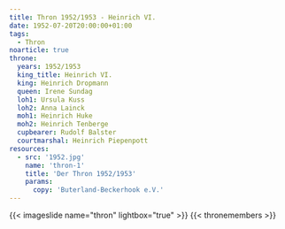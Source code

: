 ```yaml
---
title: Thron 1952/1953 - Heinrich VI.
date: 1952-07-20T20:00:00+01:00
tags:
  - Thron
noarticle: true
throne:
  years: 1952/1953
  king_title: Heinrich VI.
  king: Heinrich Dropmann
  queen: Irene Sundag
  loh1: Ursula Kuss
  loh2: Anna Lainck
  moh1: Heinrich Huke
  moh2: Heinrich Tenberge
  cupbearer: Rudolf Balster
  courtmarshal: Heinrich Piepenpott
resources:
  - src: '1952.jpg'
    name: 'thron-1'
    title: 'Der Thron 1952/1953'
    params:
      copy: 'Buterland-Beckerhook e.V.'
---
```

{{< imageslide name="thron" lightbox="true" >}}
{{< thronemembers >}}
